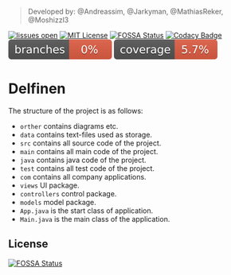 > Developed by: @Andreassim, @Jarkyman, @MathiasReker, @Moshizzl3 

[![Iissues open][issues-shield]][issues-url]
[![MIT License][license-shield]][license-url]
[![FOSSA Status][fossa-shield]][fossa-url]
[![Codacy Badge][codacy-shield]][codacy-url]
[![Coverage][coverage-shield]][coverage-url]
[![Branch Coverage][branch-coverage-shield]][coverage-url]

# Delfinen

The structure of the project is as follows:

*   `orther` contains diagrams etc.
*   `data` contains text-files used as storage.
*   `src` contains all source code of the project.
*   `main` contains all main code of the project.
*   `java` contains java code of the project.
*   `test` contains all test code of the project.
*   `com` contains all company applications.
*   `views` UI package.
*   `controllers` control package.
*   `models` model package.
*   `App.java` is the start class of application.
*   `Main.java` is the main class of the application.

## License

[![FOSSA Status][fossa-large]][fossa-badge]

[license-shield]: https://img.shields.io/github/license/MathiasReker/Delfinen.svg

[license-url]: https://github.com/MathiasReker/Delfinen/blob/develop/LICENSE

[codacy-shield]: https://app.codacy.com/project/badge/Grade/3b61eb66958f421b9b4fdc64a700632b

[codacy-url]: https://www.codacy.com/gh/MathiasReker/Delfinen/dashboard?utm_source=github.com&amp;utm_medium=referral&amp;utm_content=MathiasReker/Delfinen&amp;utm_campaign=Badge_Grade

[fossa-shield]: https://app.fossa.com/api/projects/git%2Bgithub.com%2FMathiasReker%2FDelfinen.svg?type=shield

[fossa-url]: https://app.fossa.com/projects/git%2Bgithub.com%2FMathiasReker%2FDelfinen?ref=badge_shield

[fossa-large]: https://app.fossa.com/api/projects/git%2Bgithub.com%2FMathiasReker%2FDelfinen.svg?type=large

[fossa-badge]: https://app.fossa.com/projects/git%2Bgithub.com%2FMathiasReker%2FDelfinen?ref=badge_large

[coverage-shield]: https://github.com/MathiasReker/Delfinen/blob/develop/.github/badges/branches.svg

[branch-coverage-shield]: https://github.com/MathiasReker/Delfinen/blob/develop/.github/badges/jacoco.svg

[coverage-url]: https://github.com/MathiasReker/Delfinen/actions/workflows/jacoco.yml

[issues-shield]: https://img.shields.io/github/issues/MathiasReker/Delfinen

[issues-url]: https://github.com/MathiasReker/Delfinen/issues
